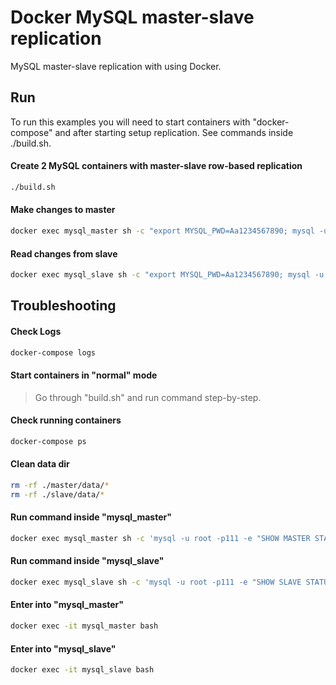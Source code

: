 Docker MySQL master-slave replication
========================

MySQL master-slave replication with using Docker.

## Run

To run this examples you will need to start containers with "docker-compose"
and after starting setup replication. See commands inside ./build.sh.

#### Create 2 MySQL containers with master-slave row-based replication

```bash
./build.sh
```

#### Make changes to master

```bash
docker exec mysql_master sh -c "export MYSQL_PWD=Aa1234567890; mysql -u root shorten_link -e 'CREATE TABLE shortlinks( shortlink varchar(7) not null, link varchar(255) not null, created_at timestamp default current_timestamp                             null, updated_at timestamp default current_timestamp on update current_timestamp null, expired_at timestamp default current_timestamp null, index(shortlink) );'"
```

#### Read changes from slave

```bash
docker exec mysql_slave sh -c "export MYSQL_PWD=Aa1234567890; mysql -u root shorten_link -e 'select * from shortlinks \G'"
```

## Troubleshooting

#### Check Logs

```bash
docker-compose logs
```

#### Start containers in "normal" mode

> Go through "build.sh" and run command step-by-step.

#### Check running containers

```bash
docker-compose ps
```

#### Clean data dir

```bash
rm -rf ./master/data/*
rm -rf ./slave/data/*
```

#### Run command inside "mysql_master"

```bash
docker exec mysql_master sh -c 'mysql -u root -p111 -e "SHOW MASTER STATUS \G"'
```

#### Run command inside "mysql_slave"

```bash
docker exec mysql_slave sh -c 'mysql -u root -p111 -e "SHOW SLAVE STATUS \G"'
```

#### Enter into "mysql_master"

```bash
docker exec -it mysql_master bash
```

#### Enter into "mysql_slave"

```bash
docker exec -it mysql_slave bash
```
